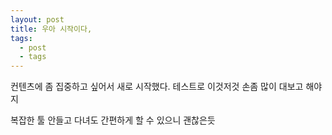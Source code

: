 ```yaml
---
layout: post
title: 우아 시작이다,
tags:
  - post
  - tags
---
```


컨텐츠에 좀 집중하고 싶어서 새로 시작했다.
테스트로 이것저것 손좀 많이 대보고 해야지 

복잡한 툴 안들고 다녀도 간편하게 할 수 있으니 괜찮은듯
